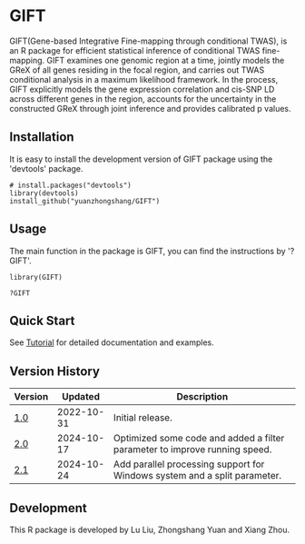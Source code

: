 # GIFT

GIFT(Gene-based Integrative Fine-mapping through conditional TWAS), is an R package for efficient statistical inference of conditional TWAS fine-mapping. GIFT examines one genomic region at a time, jointly models the GReX of all genes residing in the focal region, and carries out TWAS conditional analysis in a maximum likelihood framework. In the process, GIFT explicitly models the gene expression correlation and cis-SNP LD across different genes in the region, accounts for the uncertainty in the constructed GReX through joint inference and provides calibrated p values.

## Installation
It is easy to install the development version of GIFT package using the 'devtools' package. 

```
# install.packages("devtools")
library(devtools)
install_github("yuanzhongshang/GIFT")
```
## Usage
The main function in the package is GIFT, you can find the instructions by '?GIFT'.
```
library(GIFT)

?GIFT
```

## Quick Start

See [Tutorial](https://yuanzhongshang.github.io/GIFT/) for detailed documentation and examples.

## Version History

| Version | Updated      | Description                                                                                                                                                                                                                                             |
|---------|--------------|-------------------------------------------------------------------------------------------------------------------------------------------------------------------------------------------------------------------------------------------|
| [1.0](https://github.com/yuanzhongshang/GIFT/tree/v1.0) | 2022-10-31| Initial release.                                                                                                                                                                                                                   |
| [2.0](https://github.com/yuanzhongshang/GIFT/tree/v2.0) | 2024-10-17|Optimized some code and added a filter parameter to improve running speed.                                                                                                                                 |
| [2.1](https://github.com/yuanzhongshang/GIFT/tree/v2.1) | 2024-10-24|Add parallel processing support for Windows system and a split parameter.                                                                                                                                       |

## Development
This R package is developed by Lu Liu, Zhongshang Yuan and Xiang Zhou.
